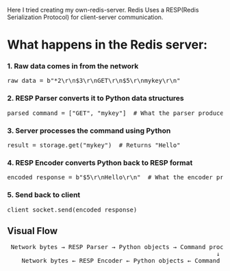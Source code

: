 Here I tried creating my own-redis-server.
Redis Uses a RESP(Redis Serialization Protocol) for client-server communication.

# What happens in the Redis server:

### 1. Raw data comes in from the network
<pre>raw_data = b"*2\r\n$3\r\nGET\r\n$5\r\nmykey\r\n" </pre>

### 2. RESP Parser converts it to Python data structures
<pre>parsed_command = ["GET", "mykey"]  # What the parser produces</pre>

### 3. Server processes the command using Python
<pre>result = storage.get("mykey")  # Returns "Hello"</pre>

### 4. RESP Encoder converts Python back to RESP format
<pre>encoded_response = b"$5\r\nHello\r\n"  # What the encoder produces</pre>

### 5. Send back to client
<pre>client_socket.send(encoded_response)</pre>

## Visual Flow
<pre> Network bytes → RESP Parser → Python objects → Command processing 
                                                          ↓ 
    Network bytes ← RESP Encoder ← Python objects ← Command result  </pre>
